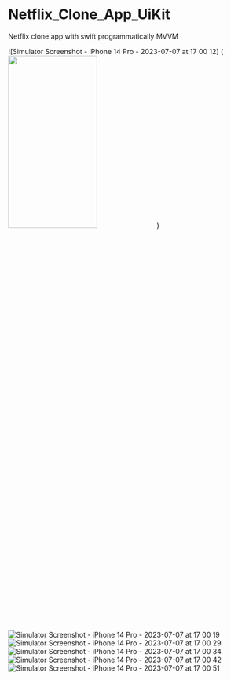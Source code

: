 # Netflix_Clone_App_UiKit
Netflix clone app with swift programmatically MVVM

![Simulator Screenshot - iPhone 14 Pro - 2023-07-07 at 17 00 12]
(<img src="https://github.com/aliaydogdu000/Netflix_Clone_App_UiKit/assets/86653103/02532173-c545-4f6d-a90d-e64db9353964"  width="60%" height="30%">)
![Simulator Screenshot - iPhone 14 Pro - 2023-07-07 at 17 00 19](https://github.com/aliaydogdu000/Netflix_Clone_App_UiKit/assets/86653103/793c3ac2-efa8-4af7-9f1c-e4850498e6e2)
![Simulator Screenshot - iPhone 14 Pro - 2023-07-07 at 17 00 29](https://github.com/aliaydogdu000/Netflix_Clone_App_UiKit/assets/86653103/52f09392-1f48-424b-b378-3bfdc1256195)
![Simulator Screenshot - iPhone 14 Pro - 2023-07-07 at 17 00 34](https://github.com/aliaydogdu000/Netflix_Clone_App_UiKit/assets/86653103/c087025a-2d4a-4bde-8dd4-13d21a98ce84)
![Simulator Screenshot - iPhone 14 Pro - 2023-07-07 at 17 00 42](https://github.com/aliaydogdu000/Netflix_Clone_App_UiKit/assets/86653103/b0afb5d4-40d4-402b-982c-6cc2258e0715)
![Simulator Screenshot - iPhone 14 Pro - 2023-07-07 at 17 00 51](https://github.com/aliaydogdu000/Netflix_Clone_App_UiKit/assets/86653103/25496642-7d69-4ab5-a72d-d2580d96d755)
